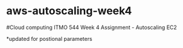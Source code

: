# aws-autoscaling-week4

#Cloud computing ITMO 544 Week 4 Assignment - Autoscaling EC2 <br>

*updated for postional parameters
